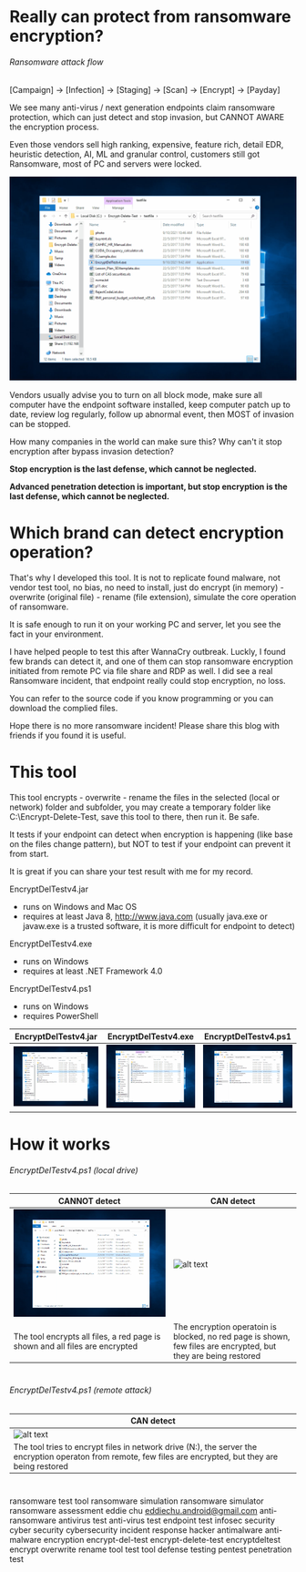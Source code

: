 # Really can protect from ransomware encryption?

###### Ransomware attack flow

[Campaign] -> [Infection] -> [Staging] -> [Scan] -> [Encrypt] -> [Payday]

We see many anti-virus / next generation endpoints claim ransomware protection, which can just detect and stop invasion, but CANNOT AWARE the encryption process.

Even those vendors sell high ranking, expensive, feature rich, detail EDR, heuristic detection, AI, ML and granular control, customers still got Ransomware, most of PC and servers were locked.

![alt text](https://raw.githubusercontent.com/eddiechu/Encrypt-Delete-Test/main/Image/screen40.gif)

Vendors usually advise you to turn on all block mode, make sure all computer have the endpoint software installed, keep computer patch up to date, review log regularly, follow up abnormal event, then MOST of invasion can be stopped.

How many companies in the world can make sure this?  Why can't it stop encryption after bypass invasion detection?

**Stop encryption is the last defense, which cannot be neglected.**

**Advanced penetration detection is important, but stop encryption is the last defense, which cannot be neglected.**


# Which brand can detect encryption operation?

That's why I developed this tool.  It is not to replicate found malware, not vendor test tool, no bias, no need to install, just do encrypt (in memory) - overwrite (original file) - rename (file extension), simulate the core operation of ransomware.

It is safe enough to run it on your working PC and server, let you see the fact in your environment.

I have helped people to test this after WannaCry outbreak.  Luckly, I found few brands can detect it, and one of them can stop ransomware encryption initiated from remote PC via file share and RDP as well.  I did see a real Ransomware incident, that endpoint really could stop encryption, no loss.

You can refer to the source code if you know programming or you can download the complied files.

Hope there is no more ransomware incident!  Please share this blog with friends if you found it is useful.


# This tool

This tool encrypts - overwrite - rename the files in the selected (local or network) folder and subfolder, you may create a temporary folder like C:\Encrypt-Delete-Test\, save this tool to there, then run it.  Be safe.

It tests if your endpoint can detect when encryption is happening (like base on the files change pattern), but NOT to test if your endpoint can prevent it from start.

It is great if you can share your test result with me for my record.

EncryptDelTestv4.jar
- runs on Windows and Mac OS
- requires at least Java 8, http://www.java.com
(usually java.exe or javaw.exe is a trusted software, it is more difficult for endpoint to detect)


EncryptDelTestv4.exe
- runs on Windows
- requires at least .NET Framework 4.0


EncryptDelTestv4.ps1
- runs on Windows
- requires PowerShell

| EncryptDelTestv4.jar | EncryptDelTestv4.exe | EncryptDelTestv4.ps1 | 
|---------------|---------------|---------------|
|![alt text](https://raw.githubusercontent.com/eddiechu/Encrypt-Delete-Test/main/Image/screen41.gif)|![alt text](https://raw.githubusercontent.com/eddiechu/Encrypt-Delete-Test/main/Image/screen40.gif)|![alt text](https://raw.githubusercontent.com/eddiechu/Encrypt-Delete-Test/main/Image/screen43.gif)|


# How it works

###### EncryptDelTestv4.ps1 (local drive)

| CANNOT detect | CAN detect |
|---------------|---------------|
|![alt text](https://raw.githubusercontent.com/eddiechu/Encrypt-Delete-Test/main/Image/screen43.gif)|![alt text](https://raw.githubusercontent.com/eddiechu/Encrypt-Delete-Test/main/Image/screen55.gif)|
| The tool encrypts all files, a red page is shown and all files are encrypted | The encryption operatoin is blocked, no red page is shown, few files are encrypted, but they are being restored |


#

###### EncryptDelTestv4.ps1 (remote attack)

| CAN detect |
|---------------|
|![alt text](https://raw.githubusercontent.com/eddiechu/Encrypt-Delete-Test/main/Image/screen56.gif)|
|The tool tries to encrypt files in network drive (N:\), the server the encryption operaton from remote, few files are encrypted, but they are being restored|








#

ransomware test tool
ransomware simulation
ransomware simulator
ransomware assessment
eddie chu
eddiechu.android@gmail.com
anti-ransomware
antivirus test
anti-virus test
endpoint test
infosec
security
cyber security
cybersecurity
incident response
hacker
antimalware
anti-malware
encryption
encrypt-del-test
encrypt-delete-test
encryptdeltest
encrypt overwrite rename
tool
test tool
defense
testing
pentest
penetration test
